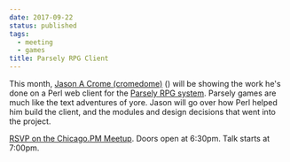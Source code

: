 ```yaml
---
date: 2017-09-22
status: published
tags:
  - meeting
  - games
title: Parsely RPG Client
---
```

This month, [Jason A Crome (cromedome)](https://crome-plated.com/) ([<i class="fa fa-twitter"></i>](https://twitter.com/cromedome)[<i class="fa fa-github"></i>](https://github.com/cromedome))
will be showing the work he's done on a Perl web client for the [Parsely
RPG system](http://www.memento-mori.com/parsely/). Parsely games are much like the text adventures of yore.
Jason will go over how Perl helped him build the client, and the modules
and design decisions that went into the project.

[RSVP on the Chicago.PM Meetup](https://www.meetup.com/ChicagoPM/events/243591009/). Doors open at 6:30pm. Talk starts at 7:00pm.
